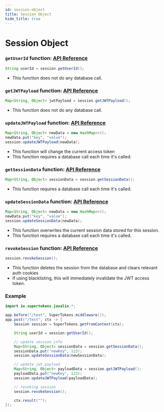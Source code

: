 ```yaml
---
id: session-object
title: Session Object
hide_title: true
---
```


# Session Object

### `getUserId` function: [API Reference](../api-reference/session-object/get-user-id)
```java
String userId = session.getUserId();
```
- This function does not do any database call.

### `getJWTPayload` function: [API Reference](../api-reference/session-object/get-jwt-payload)
```java
Map<String, Object> jwtPayload = session.getJWTPayload();
```
- This function does not do any database call.

### `updateJWTPayload` function: [API Reference](../api-reference/session-object/update-jwt-payload)
```java
Map<String, Object> newData = new HashMap<>();
newData.put("key", "value");
session.updateJWTPayload(newData);
```
- This function will change the current access token
- This function requires a database call each time it's called.

### `getSessionData` function: [API Reference](../api-reference/session-object/get-session-data)
```java
Map<String, Object> sessionData = session.getSessionData();
```
- This function requires a database call each time it's called.

### `updateSessionData` function: [API Reference](../api-reference/session-object/update-session-data)
```java
Map<String, Object> newData = new HashMap<>();
newData.put("key", "value");
session.updateSessionData(newData);
```
- This function overwrites the current session data stored for this session.
- This function requires a database call each time it's called.

### `revokeSession` function: [API Reference](../api-reference/session-object/revoke-session)
```java
session.revokeSession();
```
- This function deletes the session from the database and clears relevant auth cookies
- If using blacklisting, this will immediately invalidate the JWT access token.


<div class="divider"></div>

### Example
```java
import io.supertokens.javalin.*;

app.before("/test", SuperTokens.middleware());
app.post("/test", ctx -> {
    Session session = SuperTokens.getFromContext(ctx);

    String userId = session.getUserId();

    // update session info
    Map<String, Object> sessionData = session.getSessionData();
    sessionData.put("newKey", 123);
    session.updateSessionData(newSessionData);

    // update jwt payload
    Map<String, Object> payloadData = session.getJWTPayload();
    payloadData.put("newKey", 123);
    session.updateJWTPayload(payloadData);

    // revoking session
    session.revokeSession();

    ctx.result("");
});
```